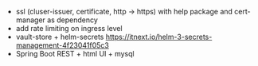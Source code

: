 - ssl (cluser-issuer, certificate, http -> https) with help package and cert-manager as dependency
- add rate limiting on ingress level
- vault-store + helm-secrets  https://itnext.io/helm-3-secrets-management-4f23041f05c3
- Spring Boot REST + html UI + mysql